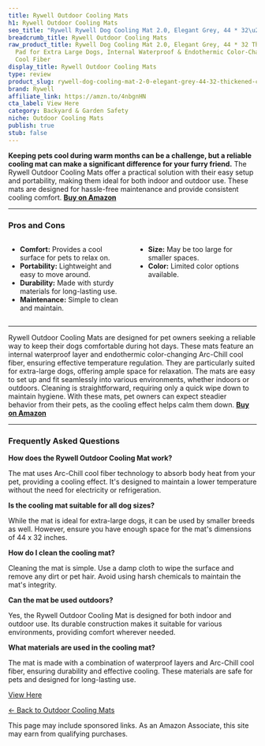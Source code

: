 ```yaml
---
title: Rywell Outdoor Cooling Mats
h1: Rywell Outdoor Cooling Mats
seo_title: "Rywell Rywell Dog Cooling Mat 2.0, Elegant Grey, 44 * 32\u2026"
breadcrumb_title: Rywell Outdoor Cooling Mats
raw_product_title: Rywell Dog Cooling Mat 2.0, Elegant Grey, 44 * 32 Thickened Cooling
  Pad for Extra Large Dogs, Internal Waterproof & Endothermic Color-Changing Arc-Chill
  Cool Fiber
display_title: Rywell Outdoor Cooling Mats
type: review
product_slug: rywell-dog-cooling-mat-2-0-elegant-grey-44-32-thickened-cooling-pad-for-6783af4c
brand: Rywell
affiliate_link: https://amzn.to/4nbgnHN
cta_label: View Here
category: Backyard & Garden Safety
niche: Outdoor Cooling Mats
publish: true
stub: false
---
```


<div id="intro" class="full-width">
  <p><strong>Keeping pets cool during warm months can be a challenge, but a reliable cooling mat can make a significant difference for your furry friend.</strong> The Rywell Outdoor Cooling Mats offer a practical solution with their easy setup and portability, making them ideal for both indoor and outdoor use. These mats are designed for hassle-free maintenance and provide consistent cooling comfort. <a href="https://amzn.to/4nbgnHN" rel="nofollow sponsored noopener" target="_blank"><strong>Buy on Amazon</strong></a></p>
</div>

<hr />
<h3 id="pros-cons">Pros and Cons</h3>
<div class="pc-grid" style="display:grid;grid-template-columns:1fr 1fr;gap:16px;">
  <ul>
    <li><strong>Comfort:</strong> Provides a cool surface for pets to relax on.</li>
    <li><strong>Portability:</strong> Lightweight and easy to move around.</li>
    <li><strong>Durability:</strong> Made with sturdy materials for long-lasting use.</li>
    <li><strong>Maintenance:</strong> Simple to clean and maintain.</li>
  </ul>
  <ul>
    <li><strong>Size:</strong> May be too large for smaller spaces.</li>
    <li><strong>Color:</strong> Limited color options available.</li>
  </ul>
</div>
<hr />

<div class="full-width">
  <p>Rywell Outdoor Cooling Mats are designed for pet owners seeking a reliable way to keep their dogs comfortable during hot days. These mats feature an internal waterproof layer and endothermic color-changing Arc-Chill cool fiber, ensuring effective temperature regulation. They are particularly suited for extra-large dogs, offering ample space for relaxation. The mats are easy to set up and fit seamlessly into various environments, whether indoors or outdoors. Cleaning is straightforward, requiring only a quick wipe down to maintain hygiene. With these mats, pet owners can expect steadier behavior from their pets, as the cooling effect helps calm them down. <a href="https://amzn.to/4nbgnHN" rel="nofollow sponsored noopener" target="_blank"><strong>Buy on Amazon</strong></a></p>
</div>

<hr />
<h3 id="faqs">Frequently Asked Questions</h3>

<p><strong>How does the Rywell Outdoor Cooling Mat work?</strong></p>
<p>The mat uses Arc-Chill cool fiber technology to absorb body heat from your pet, providing a cooling effect. It's designed to maintain a lower temperature without the need for electricity or refrigeration.</p>

<p><strong>Is the cooling mat suitable for all dog sizes?</strong></p>
<p>While the mat is ideal for extra-large dogs, it can be used by smaller breeds as well. However, ensure you have enough space for the mat's dimensions of 44 x 32 inches.</p>

<p><strong>How do I clean the cooling mat?</strong></p>
<p>Cleaning the mat is simple. Use a damp cloth to wipe the surface and remove any dirt or pet hair. Avoid using harsh chemicals to maintain the mat's integrity.</p>

<p><strong>Can the mat be used outdoors?</strong></p>
<p>Yes, the Rywell Outdoor Cooling Mat is designed for both indoor and outdoor use. Its durable construction makes it suitable for various environments, providing comfort wherever needed.</p>

<p><strong>What materials are used in the cooling mat?</strong></p>
<p>The mat is made with a combination of waterproof layers and Arc-Chill cool fiber, ensuring durability and effective cooling. These materials are safe for pets and designed for long-lasting use.</p>
<p><a class="btn" href="https://amzn.to/4nbgnHN" target="_blank" rel="nofollow sponsored noopener">View Here</a></p>
<p><a href="/roundups/backyard-garden-safety/outdoor-cooling-mats/">← Back to Outdoor Cooling Mats</a></p>
<aside class="disclosure">This page may include sponsored links. As an Amazon Associate, this site may earn from qualifying purchases.</aside>
